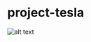 # project-tesla

![alt text](https://github.com/sowsan/project-tesla/blob/master/Autism_Hack.jpg)


